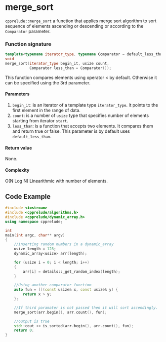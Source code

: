 # merge_sort

`cpprelude::merge_sort` a function that applies merge sort algorithm to  sort sequence of elements ascending or descending or according to the `Comparator` parameter.

### Function signature

```c++
template<typename iterator_type, typename Comparator = default_less_than<typename iterator_type::data_type>>
void
merge_sort(iterator_type begin_it, usize count, 
           Comparator less_than = Comparator());
```

This function compares elements using operator < by default. Otherwise it can be specified using the 3rd parameter.

#### Parameters

1. `begin_it`: is an iterator of a template type `iterator_type`. It points to the first element in the range of data.
2. `count`: is a number of `usize` type that specifies number of elements starting from iterator `start`.
3. `less_than`: is a function that accepts two elements. It compares them and return true or false. This parameter is by default uses `default_less_than`.

#### Return value

None.

#### Complexity

O(N Log N) Linearithmic with number of elements.

## Code Example

```c++
#include <iostream>
#include <cpprelude/algorithms.h>
#include <cpprelude/dynamic_array.h>
using namespace cpprelude;

int
main(int argc, char** argv)
{
	//inserting random numbers in a dynamic_array
	usize length = 128;
	dynamic_array<usize> arr(length);

	for (usize i = 0; i < length; i++)
	{
		arr[i] = details::_get_random_index(length);
	}

	//Using another comparator function
	auto fun = [](const usize& x, const usize& y) {
		return x > y;
	};

	//If third paramater is not passed then it will sort ascendingly.
	merge_sort(arr.begin(), arr.count(), fun);

	//output is true
	std::cout << is_sorted(arr.begin(), arr.count(), fun);
	return 0;
}
```

